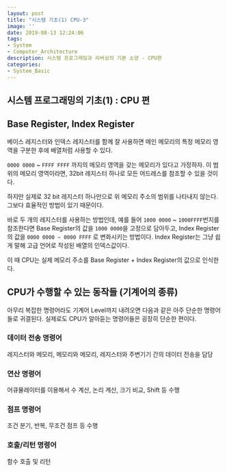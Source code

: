 ```yaml
---
layout: post
title: "시스템 기초(1) CPU-3"
image: ''
date: 2019-08-13 12:24:06
tags: 
- System
- Computer_Architecture
description: 시스템 프로그래밍과 리버싱의 기본 소양 - CPU편
categories:
- System_Basic
---
```


## 시스템 프로그래밍의 기초(1) : CPU 편


##  Base Register, Index Register

베이스 레지스터와 인덱스 레지스터를 함께 잘 사용하면 메인 메모리의 특정 메모리 영역을 구분한 후에 배열처럼 사용할 수 있다.

`0000 0000` ~ `FFFF FFFF` 까지의 메모리 영역을 갖는 메모리가 있다고 가정하자.
이 범위의 메모리 영역이라면, 32bit 레지스터 하나로 모든 어드레스를 참조할 수 있을 것이다.

하지만 실제로 32 bit 레지스터 하나만으로 위 메모리 주소의 범위를 나타내지 않는다.
그보다 효율적인 방법이 있기 때문이다.

바로 두 개의 레지스터를 사용하는 방법인데, 
예를 들어 `1000 0000` ~ `1000FFFF`번지를 참조한다면 
Base Register의 값을 `1000 0000`을 고정으로 담아두고, 
Index Register의 값을 `0000 0000 ~ 0000 FFFF` 로 변화시키는 방법이다.
Index Register는 그냥 쉽게 말해 고급 언어로 작성된 배열의 인덱스값이다.

이 때 CPU는 실제 메모리 주소를 Base Register + Index Register의 값으로 인식한다.


## CPU가 수행할 수 있는 동작들 (기계어의 종류)

아무리 복잡한 명령어라도 기계어 Level까지 내려오면 다음과 같은 아주 단순한 명령어들로 귀결된다.
실제로도 CPU가 알아듣는 명령어들은 굉장히 단순한 편이다.

### 데이터 전송 명령어
레지스터와 메모리, 메모리와 메모리, 레지스터와 주변기기 간의 데이터 전송을 담당
### 연산 명령어
어큐뮬레이터를 이용해서 수 계산, 논리 계산, 크기 비교, Shift 등 수행
### 점프 명령어
조건 분기, 반복, 무조건 점프 등 수행
### 호출/리턴 명령어
함수 호출 및 리턴

